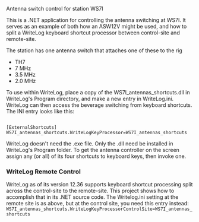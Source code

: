 Antenna switch control for station WS7I

This is a .NET application for controlling the antenna switching at WS7I.
It serves as an example of both how an ASW12V might be used,
and how to split a WriteLog keyboard shortcut processor between control-site
and remote-site.


The station has one antenna switch that attaches one of these to the rig
<ul>
<li>TH7
<li>7 MHz
<li>3.5 MHz
<li>2.0 MHz
</ul>




To use within WriteLog, place a copy of the WS7I_antennas_shortcuts.dll in WriteLog's Program directory,
and make a new entry in WriteLog.ini. WriteLog can then access the beverage switching from
keyboard shortcuts. The INI entry looks like this:
<pre><code>
[ExternalShortcuts]
WS7I_antennas_shortcuts.WriteLogKeyProcessor=WS7I_antennas_shortcuts</code>
</pre>
WriteLog doesn't need the .exe file. Only the .dll need be installed in WriteLog's Program folder. To get the antenna controller on the screen assign any (or all) of its four shortcuts to keyboard keys, then invoke one.


<h3>WriteLog Remote Control</h3>
WriteLog as of its version 12.36 supports keyboard shortcut processing split across
the control-site to the remote-site. This project shows how to accomplish that
in its .NET source code. The Writelog.ini setting at the remote site is as above, but at the control site,
you need this entry instead:
<br/><code>WS7I_antennas_shortcuts.WriteLogKeyProcessorControlSite=WS7I_antennas_shortcuts</code>
 
